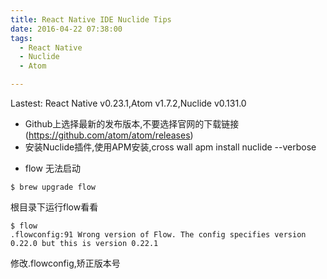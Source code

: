 ```yaml
---
title: React Native IDE Nuclide Tips
date: 2016-04-22 07:38:00
tags:
  - React Native
  - Nuclide
  - Atom

---
```


Lastest: React Native v0.23.1,Atom v1.7.2,Nuclide v0.131.0

- Github上选择最新的发布版本,不要选择官网的下载链接
(https://github.com/atom/atom/releases)
- 安装Nuclide插件,使用APM安装,cross wall
apm install nuclide --verbose

<!--more-->

- flow 无法启动
``` shell
$ brew upgrade flow
```
根目录下运行flow看看
``` shell
$ flow
.flowconfig:91 Wrong version of Flow. The config specifies version 0.22.0 but this is version 0.22.1
```
修改.flowconfig,矫正版本号
